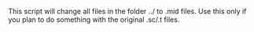 This script will change all files in the folder ../ to .mid files.  Use this only if you plan to do something with the original .sc/.t files.  

